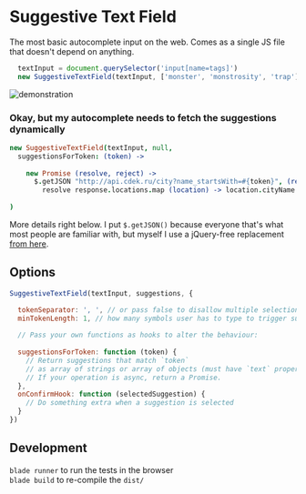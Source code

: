 # Suggestive Text Field

The most basic autocomplete input on the web. Comes as a single JS file that doesn't depend on anything.

```javascript
  textInput = document.querySelector('input[name=tags]')
  new SuggestiveTextField(textInput, ['monster', 'monstrosity', 'trap'])
```

![demonstration](http://i64.tinypic.com/j0i8w2.gif)

### Okay, but my autocomplete needs to fetch the suggestions dynamically

```coffeescript
new SuggestiveTextField(textInput, null,
  suggestionsForToken: (token) ->
  
    new Promise (resolve, reject) ->
      $.getJSON "http://api.cdek.ru/city?name_startsWith=#{token}", (response) ->
        resolve response.locations.map (location) -> location.cityName
        
)
```
More details right below. I put `$.getJSON()` because everyone that's what most people are familiar with, but myself I use a jQuery-free replacement [from here](https://stackoverflow.com/a/22780569/2156614).

## Options

```javascript
SuggestiveTextField(textInput, suggestions, {

  tokenSeparator: ', ', // or pass false to disallow multiple selections
  minTokenLength: 1, // how many symbols user has to type to trigger suggestions
  
  // Pass your own functions as hooks to alter the behaviour:
  
  suggestionsForToken: function (token) {
    // Return suggestions that match `token`
    // as array of strings or array of objects (must have `text` property).
    // If your operation is async, return a Promise.
  },
  onConfirmHook: function (selectedSuggestion) {
    // Do something extra when a suggestion is selected
  }
})
```

## Development

`blade runner` to run the tests in the browser<br>
`blade build` to re-compile the `dist/`
